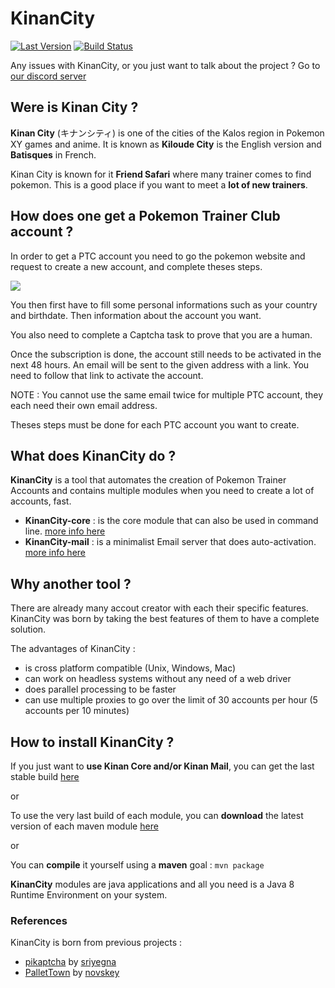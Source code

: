 # KinanCity

[![Last Version](https://img.shields.io/badge/version-1.0.0--Alpha1-brightgreen.svg)](https://github.com/drallieiv/KinanCity/releases/latest)
[![Build Status](https://travis-ci.org/drallieiv/KinanCity.svg?branch=master)](https://travis-ci.org/drallieiv/KinanCity)

Any issues with KinanCity, or you just want to talk about the project ? Go to [our discord server]( http://discord.gg/3jkb3zA)

## Were is Kinan City ?

**Kinan City** (キナンシティ) is one of the cities of the Kalos region in Pokemon XY games and anime.
It is known as **Kiloude City** is the English version and **Batisques** in French.

Kinan City is known for it **Friend Safari** where many trainer comes to find pokemon. This is a good place if you want to meet a **lot of new trainers**.

## How does one get a Pokemon Trainer Club account ?

In order to get a PTC account you need to go the pokemon website and request to create a new account, and complete theses steps.

![](docs/0_PTCsignup.png)

You then first have to fill some personal informations such as your country and birthdate. Then information about the account you want.

You also need to complete a Captcha task to prove that you are a human.

Once the subscription is done, the account still needs to be activated in the next 48 hours. An email will be sent to the given address with a link. You need to follow that link to activate the account.

NOTE : You cannot use the same email twice for multiple PTC account, they each need their own email address.

Theses steps must be done for each PTC account you want to create.

## What does KinanCity do ?

**KinanCity** is a tool that automates the creation of Pokemon Trainer Accounts and contains multiple modules when you need to create a lot of accounts, fast.

- **KinanCity-core** : is the core module that can also be used in command line. [more info here](KinanCity-core/README.md)
- **KinanCity-mail** : is a minimalist Email server that does auto-activation. [more info here](KinanCity-mail/README.md)

## Why another tool ?

There are already many accout creator with each their specific features.  
KinanCity was born by taking the best features of them to have a complete solution.

The advantages of KinanCity :
* is cross platform compatible (Unix, Windows, Mac)
* can work on headless systems without any need of a web driver
* does parallel processing to be faster
* can use multiple proxies to go over the limit of 30 accounts per hour (5 accounts per 10 minutes)

## How to install KinanCity ?

If you just want to **use Kinan Core and/or Kinan Mail**, you can get the last stable build [here](https://github.com/drallieiv/KinanCity/releases)

or

To use the very last build of each module, you can **download** the latest version of each maven module [here](https://github.com/drallieiv/KinanCity/packages)

or  

You can **compile** it yourself using a **maven** goal : `mvn package`  

**KinanCity** modules are java applications and all you need is a Java 8 Runtime Environment on your system.

### References

KinanCity is born from previous projects :

* [pikaptcha](https://github.com/sriyegna/Pikaptcha) by [sriyegna](https://github.com/sriyegna)
* [PalletTown](https://github.com/novskey/PalletTown) by [novskey](https://github.com/novskey)

